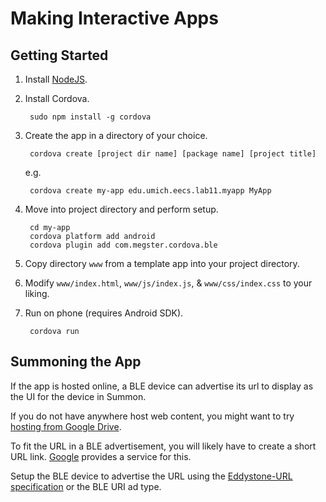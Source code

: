 Making Interactive Apps
=======================


Getting Started
---------------

1. Install [NodeJS](https://nodejs.org/).

2. Install Cordova.

        sudo npm install -g cordova

3. Create the app in a directory of your choice.

        cordova create [project dir name] [package name] [project title]

    e.g.

        cordova create my-app edu.umich.eecs.lab11.myapp MyApp

4. Move into project directory and perform setup.

        cd my-app
        cordova platform add android
        cordova plugin add com.megster.cordova.ble

5. Copy directory `www` from a template app into your project directory.

6. Modify `www/index.html`, `www/js/index.js`, & `www/css/index.css` to your liking.

7. Run on phone (requires Android SDK).

        cordova run


Summoning the App
-----------------

If the app is hosted online, a BLE device can advertise its url to display as the UI for the device in Summon.

If you do not have anywhere host web content, you might want to try [hosting from Google Drive](https://support.google.com/drive/answer/2881970?hl=en).

To fit the URL in a BLE advertisement, you will likely have to create a short URL link. [Google](http://goo.gl) provides a service for this.

Setup the BLE device to advertise the URL using the [Eddystone-URL specification](https://github.com/google/eddystone/tree/master/eddystone-url) or the BLE URI ad type. 